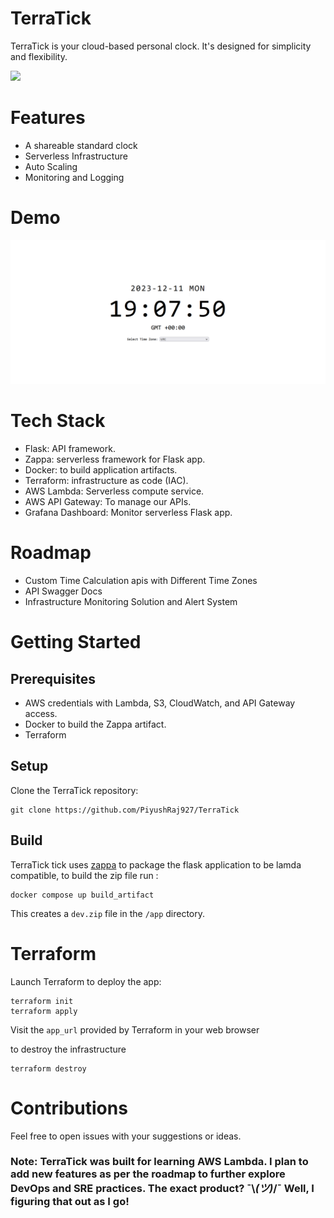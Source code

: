 # TerraTick
TerraTick is your cloud-based personal clock. It's designed for simplicity and flexibility.

![](https://imgs.xkcd.com/comics/6_6_time.png)
<!-- table of contents -->
 
# Features
- A shareable standard clock 
- Serverless Infrastructure
- Auto Scaling
- Monitoring and Logging
# Demo
![](images/demo.png)
# Tech Stack
- Flask: API framework.
- Zappa: serverless framework for Flask app.
- Docker: to build application artifacts.
- Terraform: infrastructure as code (IAC).
- AWS Lambda: Serverless compute service.
- AWS API Gateway: To manage our APIs.
- Grafana Dashboard: Monitor serverless Flask app.
# Roadmap
- Custom Time Calculation apis  with Different Time Zones
- API Swagger Docs
- Infrastructure Monitoring Solution and Alert System

# Getting Started
## Prerequisites

- AWS credentials with Lambda, S3, CloudWatch, and API Gateway access.
- Docker to build the Zappa artifact.
- Terraform
## Setup
Clone the TerraTick repository:
```shell
git clone https://github.com/PiyushRaj927/TerraTick
```
## Build
TerraTick tick uses [zappa]() to package the flask application to be lamda compatible, to build the zip file run :
```shell
docker compose up build_artifact
```
This creates a `dev.zip` file in the `/app` directory.

# Terraform
Launch Terraform to deploy the app:
```shell
terraform init
terraform apply
```


Visit the `app_url` provided by Terraform in your web browser

to destroy the infrastructure
```shell
terraform destroy
```` 

# Contributions
Feel free to open issues with your suggestions or ideas.

### Note:  TerraTick was built for learning AWS Lambda. I plan to add new features as per the roadmap to further explore DevOps and SRE practices. The exact product? ¯\\_(ツ)_/¯ Well, I figuring that out as I go! 






